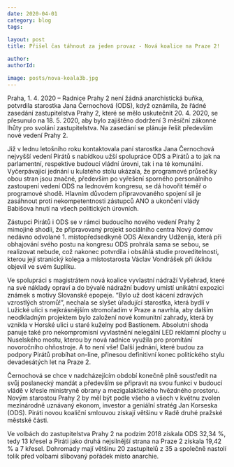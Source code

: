 ```yaml
---
date: 2020-04-01
category: blog
tags:
    
layout: post
title: Přišel čas táhnout za jeden provaz - Nová koalice na Praze 2!

author: 
authorId:  

image: posts/nova-koala3b.jpg
---
```


Praha, 1. 4. 2020 – Radnice Prahy 2 není žádná anarchistická buňka, potvrdila starostka Jana Černochová (ODS), když oznámila, že řádné zasedání zastupitelstva Prahy 2, které se mělo uskutečnit 20. 4. 2020, se přesunulo na 18. 5. 2020, aby bylo zajištěno dodržení 3 měsíční zákonné lhůty pro svolání zastupitelstva. Na zasedání se plánuje řešit především nové vedení Prahy 2.

Již v lednu letošního roku kontaktovala paní starostka Jana Černochová nejvyšší vedení Pirátů s nabídkou užší spolupráce ODS a Pirátů a to jak na parlamentní, respektive budoucí vládní úrovni, tak i na té komunální. Vyčerpávající jednání u kulatého stolu ukázala, že programové průsečíky obou stran jsou značné, především po vyřešení sporného personálního zastoupení vedení ODS na lednovém kongresu, se dá hovořit téměř o programové shodě. Hlavním důvodem připravovaného spojení sil je zasáhnout proti nekompetentnosti zástupců ANO a ukončení vlády Babišova hnutí na všech politických úrovních. 

Zástupci Pirátů i ODS se v rámci budoucího nového vedení Prahy 2 mimojiné shodli, že připravovaný projekt sociálního centra Nový domov nedávno odvolané 1. místopředsedkyně ODS Alexandry Udženija, která při obhajování svého postu na kongresu ODS prohrála sama se sebou, se realizovat nebude, což nakonec potvrdila i obsáhlá studie proveditelnosti, kterou její stranický kolega a místostarosta Václav Vondrášek při úklidu objevil ve svém šuplíku. 

Ve spolupráci s magistrátem nová koalice vyvlastní nádraží Vyšehrad, které na své náklady opraví a do bývalé nádražní budovy umístí unikátní expozici známek s motivy Slovanské epopeje. “Bylo už dost kácení zdravých vzrostlých stromů!”, nechala se slyšet úřadující starostka, která bydlí v Lužické ulici s nejkrásnějším stromořadím v Praze a navrhla, aby dalším neodkladným projektem bylo založení nové komunitní zahrady, která  by vznikla v Horské ulici u staré kuželny pod Bastionem. Absolutní shoda panuje také pro nekompromisní vyvlastnění nelegální LED reklamní plochy u Nuselského mostu, kterou by nová radnice využila pro promítání novoročního ohňostroje. A to není vše! Další jednání, které budou za podpory Pirátů probíhat on-line, přinesou definitivní konec politického stylu devadesátých let na Praze 2.

Černochová se chce v nadcházejícím období konečně plně soustředit na svůj poslanecký mandát a především se připravit na svou funkci v budoucí vládě v křesle ministryně obrany a mezigalaktického hvězdného prostoru. Novým starostou Prahy 2 by měl být podle všeho a všech v květnu zvolen mezinárodně uznávaný ekonom, investor a geniální stratég Jan Korseska (ODS). Piráti novou koaliční smlouvou získají většinu v Radě druhé pražské městské části. 

Ve volbách do zastupitelstva Prahy 2 na podzim 2018 získala ODS 32,34 %, tedy 13 křesel a Piráti jako druhá nejsilnější strana na Praze 2 získala 19,42 % a 7 křesel. Dohromady mají většinu 20 zastupitelů z 35 a společně nastolí tolik před volbami slibovaný pořádek místo anarchie.



